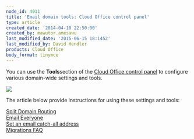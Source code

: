 ```yaml
---
node_id: 4011
title: 'Email domain tools: Cloud Office control panel'
type: article
created_date: '2014-04-10 22:50:00'
created_by: mawutor.amesawu
last_modified_date: '2015-06-15 18:1452'
last_modified_by: David Hendler
products: Cloud Office
body_format: tinymce
---
```


You can use the **Tools**section of the [Cloud Office control
panel](https://cp.rackspace.com/) to configure various domain-wide
settings and tools.

 

**![](/knowledge_center/sites/default/files/field/image/SnapCrab_NoName_2014-4-10_16-23-32_No-00.png)**

The article below provide instructions for using these settings and
tools:

[Split Domain Routing](/knowledge_center/node/1268)\
 [Email Everyone](/knowledge_center/node/4012)\
 [Set an email catch-all address](/knowledge_center/node/4014)\
 [Migrations FAQ](/knowledge_center/node/3777)

